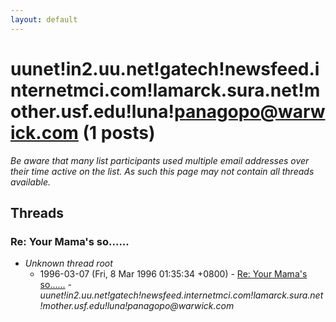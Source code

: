 ```yaml
---
layout: default
---
```


# uunet!in2.uu.net!gatech!newsfeed.internetmci.com!lamarck.sura.net!mother.usf.edu!luna!panagopo@warwick.com (1 posts)

_Be aware that many list participants used multiple email addresses over their time active on the list. As such this page may not contain all threads available._

## Threads

### Re: Your Mama's so......
+ _Unknown thread root_
  + 1996-03-07 (Fri, 8 Mar 1996 01:35:34 +0800) - [Re: Your Mama's so......](/archive/1996/03/4506b2910841f39f8053eaab954bcfb0fcf6e88d478d3e6a9a077d7de2bd06a6) - _uunet!in2.uu.net!gatech!newsfeed.internetmci.com!lamarck.sura.net!mother.usf.edu!luna!panagopo@warwick.com_

